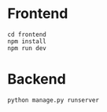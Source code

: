 # Frontend

```
cd frontend
npm install
npm run dev
```

# Backend

```
python manage.py runserver
```
